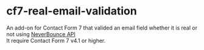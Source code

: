 # cf7-real-email-validation
An add-on for Contact Form 7 that valided an email field whether it is real or not using <a href="https://neverbounce.com/help/api/getting-started-with-the-api/" target="_blank">NeverBounce API</a><br>
It require Contact Form 7 v4.1 or higher.


